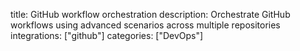 title: GitHub workflow orchestration
description: Orchestrate GitHub workflows using advanced scenarios across multiple repositories
integrations: ["github"]
categories: ["DevOps"]
